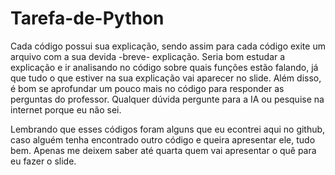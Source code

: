 # Tarefa-de-Python

Cada código possui sua explicação, sendo assim para cada código exite um arquivo com a sua devida -breve- explicação. Seria bom estudar a explicação e ir analisando no código sobre quais funções estão falando, já que tudo o que estiver na sua explicação vai aparecer no slide. Além disso, é bom se aprofundar um pouco mais no código para responder as perguntas do professor. Qualquer dúvida pergunte para a IA ou pesquise na internet porque eu não sei.

Lembrando que esses códigos foram alguns que eu econtrei aqui no github, caso alguém tenha encontrado outro código e queira apresentar ele, tudo bem. Apenas me deixem saber até quarta quem vai apresentar o quê para eu fazer o slide.
